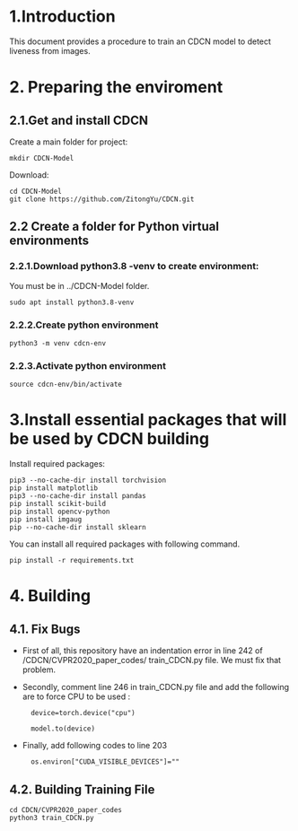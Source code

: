 # 1.Introduction 

This document provides a procedure to train an CDCN model to detect liveness from images.

# 2. Preparing the enviroment 

## 2.1.Get and install CDCN
Create a main folder for project:
	
	mkdir CDCN-Model 

Download:  
	
	cd CDCN-Model 
	git clone https://github.com/ZitongYu/CDCN.git
    
 
## 2.2 Create a folder for Python virtual environments 
### 2.2.1.Download python3.8 -venv to create environment:
You must be in  ../CDCN-Model folder.   
   
   	sudo apt install python3.8-venv
    
### 2.2.2.Create python environment

	python3 -m venv cdcn-env

### 2.2.3.Activate python environment
 
    source cdcn-env/bin/activate

    
# 3.Install essential packages that will be used by CDCN building

Install required packages:

	pip3 --no-cache-dir install torchvision
	pip install matplotlib
	pip3 --no-cache-dir install pandas
	pip install scikit-build
	pip install opencv-python
	pip install imgaug
	pip --no-cache-dir install sklearn

You can install all required packages with following command.

	pip install -r requirements.txt
	
# 4. Building 
## 4.1. Fix Bugs 
- First of all, this repository have an indentation error in line 242 of /CDCN/CVPR2020_paper_codes/
train_CDCN.py file. We must fix that problem.
- Secondly, comment line 246 in train_CDCN.py file and add the following are to force CPU to be used :
	 	
		device=torch.device("cpu")
        	
		model.to(device)
	
- Finally, add following codes to line 203
	
		os.environ["CUDA_VISIBLE_DEVICES"]=""
		
## 4.2. Building Training File 

	cd CDCN/CVPR2020_paper_codes
	python3 train_CDCN.py
